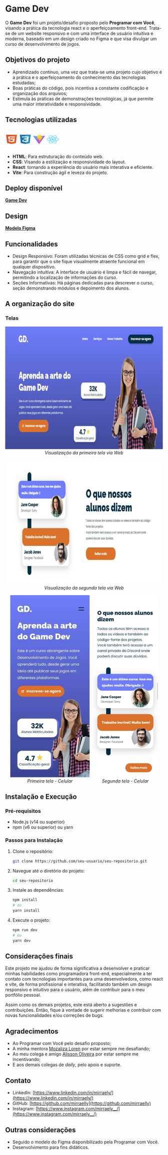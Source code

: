 # Game Dev

O **Game Dev** foi um projeto/desafio proposto pelo **Programar com Você**, visando a prática da tecnologia react e o aperfeiçoamento front-end.
Trata-se de um website responsivo e com uma interface de usuário intuitiva e moderna, baseado em um design criado no Figma e que visa divulgar um curso de desenvolvimento de jogos.

## Objetivos do projeto 

* Aprendizado contínuo, uma vez que trata-se uma projeto cujo objetivo é a prática e o aperfeiçoamento do conhecimento das tecnologias estudadas;
* Boas práticas do código, pois incentiva a constante codificação e organização dos arquivos;
* Estimula às práticas de demonstrações tecnológicas, já que permite uma maior interatividade e responsividade.

## Tecnologias utilizadas

<div style="display: inline_block"><br>
  <img align="center" alt="icone-HTML" height="30" width="40" src="https://raw.githubusercontent.com/devicons/devicon/master/icons/html5/html5-original.svg">
  <img align="center" alt="icone-CSS" height="30" width="40" src="https://raw.githubusercontent.com/devicons/devicon/master/icons/css3/css3-original.svg">
  <img align="center" alt="icone-Vitejs" height="30" width="40" src="https://raw.githubusercontent.com/devicons/devicon/master/icons/vitejs/vitejs-original.svg">
  <img align="center" alt="icone-React" height="30" width="40" src="https://raw.githubusercontent.com/devicons/devicon/master/icons/react/react-original.svg">
</div><br>

* **HTML**: Para estruturação do conteúdo web.
* **CSS**: Visando a estilização e responsividade do layout.
* **React**: tornando a experiência do usuário mais interativa e eficiente.
* **Vite**: Para construção ágil e leveza do projeto.

## Deploy disponível 

[**Game Dev**](https://mirraelly.github.io/game-dev-react/)

## Design

[**Modelo Figma**](https://www.figma.com/design/PLTEEFPJbqESArH8ygdkPm/Landing-page-responsiva-(my-Copy)?node-id=0-1&t=QiRow34a78wkTTjx-0)

## Funcionalidades

* Design Responsivo: Foram utilizadas técnicas de CSS como grid e flex, para garantir que o site fique visualmente atraente funcional em qualquer dispositivo. 
* Navegação intuitiva: A interface de usuário é limpa e fácil de navegar, permitindo a localização de informações do curso.
* Seções Informativas: Há páginas dedicadas para descrever o curso, seção demonstrando módulos e depoimento dos alunos.

## A organização do site

### Telas

<div style="display: flex; justify-content: center; flex-direction: column; gap: 15px;">
  <div style="display: flex; justify-content: center; flex-direction: column; gap: 20px;">
    <div align="center">
      <img alt="Web Initial Page" height="390" width="740" src="./src/assets/images/images_readme/web_initial.jpg"><br>
      <em>Visualização da primeira tela via Web</em> 
    </div>
    <div align="center">
      <img alt="Web Second Page" height="390" width="740" src="./src/assets/images/images_readme/web_second.jpg"><br>
      <em>Visualização da segunda tela via Web</em> 
    </div>
  </div>

  <div align="center">
    <div style="display: flex; justify-content: center; gap: 10px;">
      <div>
        <img alt="Phone Inicial Page" height="580" src="./src/assets/images/images_readme/phone_initial.jpeg"><br>
        <em>Primeira tela - Celular</em> 
      </div>
      <div>
      <img alt="Phone Second Page" height="580" src="./src/assets/images/images_readme/phone_second.jpeg"><br>
        <em>Segunda tela - Celular</em> 
      </div>
    </div>
  </div> 
</div>

## Instalação e Execução

### Pré-requisitos

* Node.js (v14 ou superior)
* npm (v6 ou superior) ou yarn

### Passos para Instalação

1. Clone o repositório:

    ```bash
    git clone https://github.com/seu-usuario/seu-repositorio.git
    ```

2. Navegue até o diretório do projeto:

    ```bash
    cd seu-repositorio
    ```

3. Instale as dependências:

    ```bash
    npm install
    # ou
    yarn install
    ```

4. Execute o projeto:

    ```bash
    npm run dev
    # ou
    yarn dev
    ```


## Considerações finais

Este projeto me ajudou de forma significativa a desenvolver e praticar minhas habilidades como programadora front-end, especialmente a ter contato com tecnologias importantes para uma desenvolvedora, como react e vite, de forma profissional e interativa, facilitando também um design responsivo e intuitivo para o usuário, além de contribuir para o meu portfólio pessoal.

Assim como os demais projetos, este está aberto a sugestões e contribuições. Então, fique à vontade de sugerir melhorias e contribuir com novas funcionalidades e/ou correções de bugs.

## Agradecimentos 

* Ao Programar com Você pelo desafio proposto;
* A minha mentora [Mozaliza Loren](https://github.com/monalizaloren) por estar sempre me desafiando;
* Ao meu colega e amigo [Alisson Oliveira](https://github.com/devalissonoliveira) por estar sempre me incentivando;
* E aos demais colegas de *daily*, pelo apoio e suporte.
  
## Contato

* LinkedIn: [https://www.linkedin.com/in/mirraely/](https://www.linkedin.com/in/mirraely/)
* GitHub: [https://github.com/mirraelly](https://github.com/mirraelly)
* Instagram: [https://www.instagram.com/mirraely__/](https://www.instagram.com/mirraely__/)

## Outras considerações

* Seguido o modelo do Figma disponibilizado pela Programar com Você.
* Desenvolvimento para fins didáticos.
